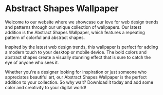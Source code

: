 <!--
Write me markdown content of website with wallpaper:

"A repeating pattern of abstract shapes and colors, inspired by web design trends and patterns."

The header of the page should not be copy of the text but rather a real content of the website which is using this wallpaper.
-->

<!--font:Poppins-->

# Abstract Shapes Wallpaper

Welcome to our website where we showcase our love for web design trends and patterns through our unique collection of wallpapers. Our latest addition is the Abstract Shapes Wallpaper, which features a repeating pattern of colorful and abstract shapes.

Inspired by the latest web design trends, this wallpaper is perfect for adding a modern touch to your desktop or mobile device. The bold colors and abstract shapes create a visually stunning effect that is sure to catch the eye of anyone who sees it.

Whether you're a designer looking for inspiration or just someone who appreciates beautiful art, our Abstract Shapes Wallpaper is the perfect addition to your collection. So why wait? Download it today and add some color and creativity to your digital world!
